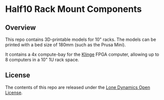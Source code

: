 # Half10 Rack Mount Components

## Overview

This repo contains 3D-printable models for 10" racks. The models can be printed with a bed size of 180mm (such as the Prusa Mini).

It contains a 4x compute-bay for the [Klinge](https://github.com/machdyne/klinge) FPGA computer, allowing up to 8 computers in a 10" 1U rack space.

## License

The contents of this repo are released under the [Lone Dynamics Open License](LICENSE.md).
